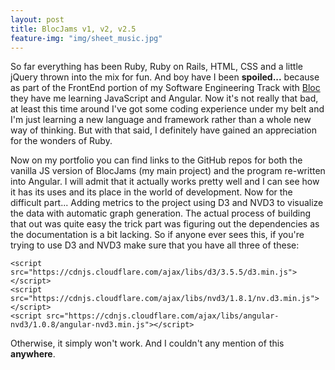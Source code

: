 ```yaml
---
layout: post
title: BlocJams v1, v2, v2.5
feature-img: "img/sheet_music.jpg"
---
```


So far everything has been Ruby, Ruby on Rails, HTML, CSS and a little jQuery thrown into the mix for fun. And boy have I been **spoiled...** because as part of the FrontEnd portion of my Software Engineering Track with <a href="http://www.bloc.io">Bloc</a> they have me learning JavaScript and Angular. Now it's not really that bad, at least this time around I've got some coding experience under my belt and I'm just learning a new language and framework rather than a whole new way of thinking. But with that said, I definitely have gained an appreciation for the wonders of Ruby.

Now on my portfolio you can find links to the GitHub repos for both the vanilla JS version of BlocJams (my main project) and the program re-written into Angular. I will admit that it actually works pretty well and I can see how it has its uses and its place in the world of development. Now for the difficult part... Adding metrics to the project using D3 and NVD3 to visualize the data with automatic graph generation. The actual process of building that out was quite easy the trick part was figuring out the dependencies as the documentation is a bit lacking. So if anyone ever sees this, if you're trying to use D3 and NVD3 make sure that you have all three of these:
```
<script src="https://cdnjs.cloudflare.com/ajax/libs/d3/3.5.5/d3.min.js"></script>
<script src="https://cdnjs.cloudflare.com/ajax/libs/nvd3/1.8.1/nv.d3.min.js"></script>
<script src="https://cdnjs.cloudflare.com/ajax/libs/angular-nvd3/1.0.8/angular-nvd3.min.js"></script>
```

Otherwise, it simply won't work. And I couldn't any mention of this **anywhere**.
